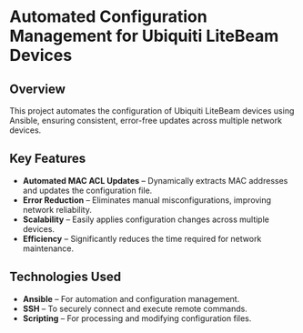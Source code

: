 # Automated Configuration Management for Ubiquiti LiteBeam Devices

## Overview
This project automates the configuration of Ubiquiti LiteBeam devices using Ansible, ensuring consistent, error-free updates across multiple network devices.

## Key Features
- **Automated MAC ACL Updates** – Dynamically extracts MAC addresses and updates the configuration file.
- **Error Reduction** – Eliminates manual misconfigurations, improving network reliability.
- **Scalability** – Easily applies configuration changes across multiple devices.
- **Efficiency** – Significantly reduces the time required for network maintenance.

## Technologies Used
- **Ansible** – For automation and configuration management.
- **SSH** – To securely connect and execute remote commands.
- **Scripting** – For processing and modifying configuration files.

